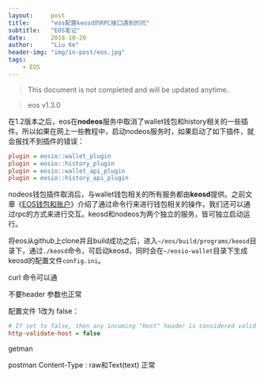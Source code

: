 ```yaml
---
layout:     post
title:      "eos配置keosd的RPC接口遇到的坑"
subtitle:   "EOS笔记"
date:       2018-10-29
author:     "Liu Ke"
header-img: "img/in-post/eos.jpg"
tags:
    - EOS
---
```


> This document is not completed and will be updated anytime.

> eos v1.3.0

在1.2版本之后，eos在**nodeos**服务中取消了wallet钱包和history相关的一些插件。所以如果在网上一些教程中，启动nodeos服务时，如果启动了如下插件，就会报找不到插件的错误：

```ini
plugin = eosio::wallet_plugin
plugin = eosio::history_plugin
plugin = eosio::wallet_api_plugin
plugin = eosio::history_api_plugin
```

nodeos钱包插件取消后，与wallet钱包相关的所有服务都由**keosd**提供。之前文章《[EOS钱包和账户](http://keliu.me/2018/09/20/eosWallet/)》介绍了通过命令行来进行钱包相关的操作，我们还可以通过rpc的方式来进行交互。keosd和nodeos为两个独立的服务，皆可独立启动运行。

将eos从github上clone并且build成功之后，进入`~/eos/build/programs/keosd`目录下，通过`./keosd`命令，可启动keosd，同时会在`~/eosio-wallet`目录下生成keosd的配置文件`config.ini`。





curl 命令可以通

不要header 参数也正常

配置文件 1改为 false：

```ini
# If set to false, then any incoming "Host" header is considered valid (eosio::http_plugin)
http-validate-host = false
```

getman 

postman Content-Type :  raw和Text(text) 正常
